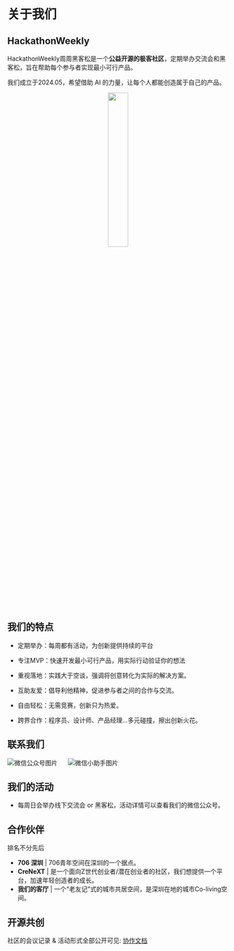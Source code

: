
# 关于我们

## HackathonWeekly

HackathonWeekly周周黑客松是一个**公益开源的极客社区**，定期举办交流会和黑客松，旨在帮助每个参与者实现最小可行产品。

我们成立于2024.05，希望借助 AI 的力量，让每个人都能创造属于自己的产品。

<div style="flex: 0 0 200px; text-align: center;">
<img src="/purple-logo.png" width='30%'/>
</div>

## 我们的特点


- 定期举办：每周都有活动，为创新提供持续的平台

- 专注MVP：快速开发最小可行产品，用实际行动验证你的想法

- 重视落地：实践大于空谈，强调将创意转化为实际的解决方案。

- 互助友爱：倡导利他精神，促进参与者之间的合作与交流。

- 自由轻松：无需竞赛，创新只为热爱。

- 跨界合作：程序员、设计师、产品经理…多元碰撞，擦出创新火花。

## 联系我们

<div style="display: flex; justify-content: space-between; align-items: center; width:50%">
  <img src="/微信公众号.png" alt="微信公众号图片" style="flex-shrink: 0; margin-right: 10px;">
  <img src="/小助手.png" alt="微信小助手图片" style="flex-shrink: 0;">
</div>

## 我们的活动

- 每周日会举办线下交流会 or 黑客松，活动详情可以查看我们的微信公众号。

## 合作伙伴

排名不分先后

- **706 深圳** | 706青年空间在深圳的一个据点。
- **CreNeXT** | 是一个面向Z世代创业者/潜在创业者的社区，我们想提供一个平台，加速年轻创造者的成长。
- **我们的客厅** | 一个“老友记”式的城市共居空间，是深圳在地的城市Co-living空间。

## 开源共创

社区的会议记录 & 活动形式全部公开可见: [协作文档](https://hackathonweekly.feishu.cn/wiki/WQ7EwFC7BijePAkMkAHcajkNnae)